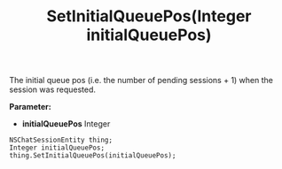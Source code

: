 ﻿---
uid: crmscript_ref_NSChatSessionEntity_SetInitialQueuePos
title: SetInitialQueuePos(Integer initialQueuePos)
intellisense: NSChatSessionEntity.SetInitialQueuePos
keywords: NSChatSessionEntity, GetInitialQueuePos
so.topic: reference
---

The initial queue pos (i.e. the number of pending sessions + 1) when the session was requested.

**Parameter:** 
 - **initialQueuePos** Integer

```crmscript
NSChatSessionEntity thing;
Integer initialQueuePos;
thing.SetInitialQueuePos(initialQueuePos);
```

